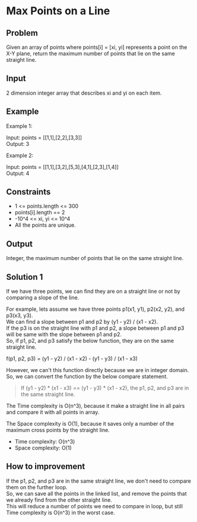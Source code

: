 # Max Points on a Line

## Problem

Given an array of points where points[i] = [xi, yi] represents a point on the X-Y plane, return the maximum number of points that lie on the same straight line.

## Input

2 dimension integer array that describes xi and yi on each item.

## Example

Example 1:

Input: points = [[1,1],[2,2],[3,3]]  
Output: 3  

Example 2:

Input: points = [[1,1],[3,2],[5,3],[4,1],[2,3],[1,4]]  
Output: 4

## Constraints

- 1 <= points.length <= 300
- points[i].length == 2
- -10^4 <= xi, yi <= 10^4
- All the points are unique.

## Output

Integer, the maximum number of points that lie on the same straight line.

## Solution 1

If we have three points, we can find they are on a straight line or not by comparing a slope of the line.

For example, lets assume we have three points p1(x1, y1), p2(x2, y2), and p3(x3, y3).  
We can find a slope between p1 and p2 by (y1 - y2) / (x1 - x2).  
If the p3 is on the straight line with p1 and p2, a slope between p1 and p3 will be same with the slope between p1 and p2.  
So, if p1, p2, and p3 satisfy the below function, they are on the same straight line.

f(p1, p2, p3) = (y1 - y2) / (x1 - x2) - (y1 - y3) / (x1 - x3)

However, we can't this function directly because we are in integer domain.  
So, we can convert the function by the below compare statement.

> If (y1 - y2) * (x1 - x3) == (y1 - y3) * (x1 - x2), the p1, p2, and p3 are in the same straight line.

The Time complexity is O(n^3), because it make a straight line in all pairs and compare it with all points in array.

The Space complexity is O(1), because it saves only a number of the maximum cross points by the straight line.

- Time complexity: O(n^3)
- Space complexity: O(1)

## How to improvement

If the p1, p2, and p3 are in the same straight line, we don't need to compare them on the further loop.  
So, we can save all the points in the linked list, and remove the points that we already find from the other straight line.  
This will reduce a number of points we need to compare in loop, but still Time complexity is O(n^3) in the worst case.
